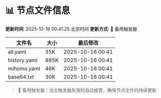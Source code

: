 # 📊 节点文件信息

**更新时间**: 2025-10-16 00:41:25 北京时间
**更新方式**: 🔄 备用触发器

| 文件名 | 大小 | 最后修改 |
|--------|------|----------|
| all.yaml | 35K | 2025-10-16 00:41 |
| history.yaml | 885K | 2025-10-16 00:41 |
| mihomo.yaml | 48K | 2025-10-16 00:41 |
| base64.txt | 30K | 2025-10-16 00:41 |

> 🔄 备用触发器：当主触发器失效时自动接管，确保节点文件的持续更新
